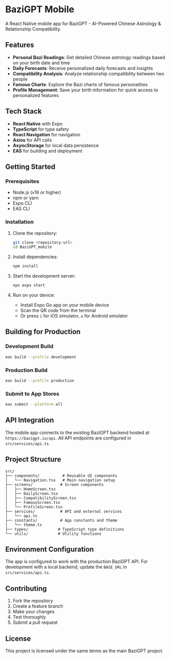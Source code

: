 # BaziGPT Mobile

A React Native mobile app for BaziGPT - AI-Powered Chinese Astrology & Relationship Compatibility.

## Features

- **Personal Bazi Readings**: Get detailed Chinese astrology readings based on your birth date and time
- **Daily Forecasts**: Receive personalized daily forecasts and insights
- **Compatibility Analysis**: Analyze relationship compatibility between two people
- **Famous Charts**: Explore the Bazi charts of famous personalities
- **Profile Management**: Save your birth information for quick access to personalized features

## Tech Stack

- **React Native** with Expo
- **TypeScript** for type safety
- **React Navigation** for navigation
- **Axios** for API calls
- **AsyncStorage** for local data persistence
- **EAS** for building and deployment

## Getting Started

### Prerequisites

- Node.js (v16 or higher)
- npm or yarn
- Expo CLI
- EAS CLI

### Installation

1. Clone the repository:
   ```bash
   git clone <repository-url>
   cd BaziGPT_mobile
   ```

2. Install dependencies:
   ```bash
   npm install
   ```

3. Start the development server:
   ```bash
   npx expo start
   ```

4. Run on your device:
   - Install Expo Go app on your mobile device
   - Scan the QR code from the terminal
   - Or press `i` for iOS simulator, `a` for Android emulator

## Building for Production

### Development Build
```bash
eas build --profile development
```

### Production Build
```bash
eas build --profile production
```

### Submit to App Stores
```bash
eas submit --platform all
```

## API Integration

The mobile app connects to the existing BaziGPT backend hosted at `https://bazigpt.io/api`. All API endpoints are configured in `src/services/api.ts`.

## Project Structure

```
src/
├── components/          # Reusable UI components
│   └── Navigation.tsx   # Main navigation setup
├── screens/            # Screen components
│   ├── HomeScreen.tsx
│   ├── DailyScreen.tsx
│   ├── CompatibilityScreen.tsx
│   ├── FamousScreen.tsx
│   └── ProfileScreen.tsx
├── services/           # API and external services
│   └── api.ts
├── constants/          # App constants and theme
│   └── theme.ts
├── types/             # TypeScript type definitions
└── utils/             # Utility functions
```

## Environment Configuration

The app is configured to work with the production BaziGPT API. For development with a local backend, update the `BASE_URL` in `src/services/api.ts`.

## Contributing

1. Fork the repository
2. Create a feature branch
3. Make your changes
4. Test thoroughly
5. Submit a pull request

## License

This project is licensed under the same terms as the main BaziGPT project.
